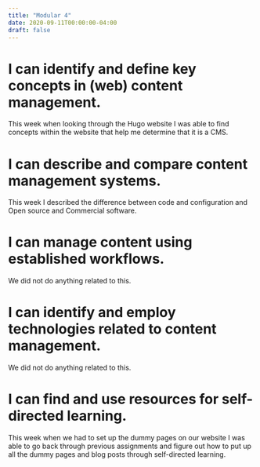 ```yaml
---
title: "Modular 4"
date: 2020-09-11T00:00:00-04:00
draft: false
--- 
```


I can identify and define key concepts in (web) content management.
====================================================

This week when looking through the Hugo website I was able to find concepts within the website that help me determine that it is a CMS.

I can describe and compare content management systems.
=============================================

This week I described the difference between code and configuration and Open source and Commercial software. 

I can manage content using established workflows.
=======================================

We did not do anything related to this. 

I can identify and employ technologies related to content management.
======================================================

We did not do anything related to this.

I can find and use resources for self-directed learning.
=========================================

This week when we had to set up the dummy pages on our website I was able to go back through previous assignments and figure out how to put up all the dummy pages and blog posts through self-directed learning. 
 
